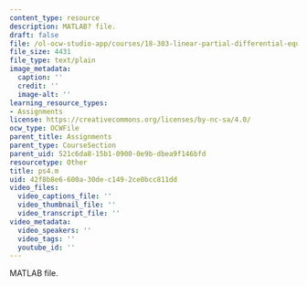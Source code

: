 ```yaml
---
content_type: resource
description: MATLAB? file.
draft: false
file: /ol-ocw-studio-app/courses/18-303-linear-partial-differential-equations-fall-2006/42f8b8e6600a30dec1492ce0bcc811dd_ps4.m
file_size: 4431
file_type: text/plain
image_metadata:
  caption: ''
  credit: ''
  image-alt: ''
learning_resource_types:
- Assignments
license: https://creativecommons.org/licenses/by-nc-sa/4.0/
ocw_type: OCWFile
parent_title: Assignments
parent_type: CourseSection
parent_uid: 521c6da8-15b1-0900-0e9b-dbea9f146bfd
resourcetype: Other
title: ps4.m
uid: 42f8b8e6-600a-30de-c149-2ce0bcc811dd
video_files:
  video_captions_file: ''
  video_thumbnail_file: ''
  video_transcript_file: ''
video_metadata:
  video_speakers: ''
  video_tags: ''
  youtube_id: ''
---
```

MATLAB file.